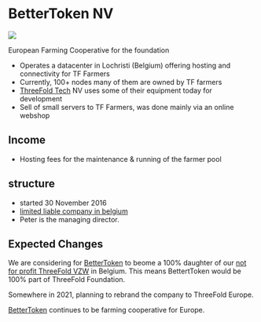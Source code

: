 # BetterToken NV

![](threefold__bettertoken_web.png  )


European Farming Cooperative for the foundation

- Operates a datacenter in Lochristi (Belgium) offering hosting and connectivity for TF Farmers
- Currently, 100+ nodes many of them are owned by TF farmers
- [ThreeFold Tech](threefold__threefold_tech) NV uses some of their equipment today for development
- Sell of small servers to TF Farmers, was done mainly via an online webshop

## Income

- Hosting fees for the maintenance & running of the farmer pool

## structure

- started 30 November 2016
- [limited liable company in belgium](http://www.ejustice.just.fgov.be/tsv_pdf/2016/11/30/16324281.pdf)
- Peter is the managing director.

## Expected Changes

We are considering for [BetterToken](threefold__bettertoken) to beome a 100% daughter of our [not for profit ThreeFold VZW](threefold__threefold_vzw.md) in Belgium. This means BettertToken would be 100% part of ThreeFold Foundation.

Somewhere in 2021, planning to rebrand the company to ThreeFold Europe.

[BetterToken](threefold__bettertoken) continues to be farming cooperative for Europe.

